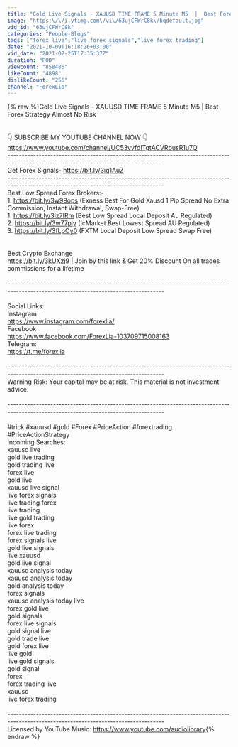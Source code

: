 ```yaml
---
title: "Gold Live Signals - XAUUSD TIME FRAME 5 Minute M5  |  Best Forex Strategy Almost No Risk"
image: "https:\/\/i.ytimg.com\/vi\/63ujCFWrC8k\/hqdefault.jpg"
vid_id: "63ujCFWrC8k"
categories: "People-Blogs"
tags: ["forex live","live forex signals","live forex trading"]
date: "2021-10-09T16:18:26+03:00"
vid_date: "2021-07-25T17:35:37Z"
duration: "P0D"
viewcount: "858486"
likeCount: "4898"
dislikeCount: "256"
channel: "ForexLia"
---
```

{% raw %}Gold Live Signals - XAUUSD TIME FRAME 5 Minute M5  |  Best Forex Strategy Almost No Risk<br /><br /><br />👇 SUBSCRIBE MY YOUTUBE CHANNEL NOW 👇<br /><a rel="nofollow" target="blank" href="https://www.youtube.com/channel/UC53vvfdlTgtACVRbusR1u7Q">https://www.youtube.com/channel/UC53vvfdlTgtACVRbusR1u7Q</a><br />-------------------------------------------------------------------------------------------------------------------------------------<br />Get Forex Signals- <a rel="nofollow" target="blank" href="https://bit.ly/3iq1AuZ">https://bit.ly/3iq1AuZ</a><br />-------------------------------------------------------------------------------------------------------------------------------------<br />Best Low Spread Forex Brokers:-<br />1. <a rel="nofollow" target="blank" href="https://bit.ly/3w99ops">https://bit.ly/3w99ops</a> (Exness Best For Gold Xausd 1 Pip Spread No Extra Commission, Instant Withdrawal, Swap-Free)<br />1. <a rel="nofollow" target="blank" href="https://bit.ly/3lz7IRm">https://bit.ly/3lz7IRm</a> (Best Low Spread Local Deposit Au Regulated)<br />2. <a rel="nofollow" target="blank" href="https://bit.ly/3w77ply">https://bit.ly/3w77ply</a> (IcMarket Best Lowest Spread AU Regulated)<br />3. <a rel="nofollow" target="blank" href="https://bit.ly/3fLpOy0">https://bit.ly/3fLpOy0</a> (FXTM Local Deposit Low Spread Swap Free)<br /><br /><br />Best Crypto Exchange<br /><a rel="nofollow" target="blank" href="https://bit.ly/3kUXzj9">https://bit.ly/3kUXzj9</a> | Join by this link &amp; Get 20% Discount On all trades commissions for a lifetime<br /><br />-------------------------------------------------------------------------------------------------------------------------------------<br /><br />Social Links:<br />Instagram<br /><a rel="nofollow" target="blank" href="https://www.instagram.com/forexlia/">https://www.instagram.com/forexlia/</a><br />Facebook<br /><a rel="nofollow" target="blank" href="https://www.facebook.com/ForexLia-103709715008163">https://www.facebook.com/ForexLia-103709715008163</a><br />Telegram: <br /><a rel="nofollow" target="blank" href="https://t.me/forexlia">https://t.me/forexlia</a><br /><br />-------------------------------------------------------------------------------------------------------------------------------------<br />Warning Risk: Your capital may be at risk. This material is not investment advice.<br /><br />-------------------------------------------------------------------------------------------------------------------------------------<br /><br />#trick #xauusd #gold #Forex #PriceAction #forextrading #PriceActionStrategy<br />Incoming Searches:<br />xauusd live<br />gold live trading<br />gold trading live<br />forex live<br />gold live<br />xauusd live signal<br />live forex signals<br />live trading forex<br />live trading<br />live gold trading<br />live forex<br />forex live trading<br />forex signals live<br />gold live signals<br />live xauusd<br />gold live signal<br />xauusd analysis today<br />xauusd analysis today<br />gold analysis today<br />forex signals<br />xauusd analysis today live<br />forex gold live<br />gold signals<br />forex live signals<br />gold signal live<br />gold trade live<br />gold forex live<br />live gold<br />live gold signals<br />gold signal<br />forex<br />forex trading live<br />xauusd<br />live forex trading<br /><br />-------------------------------------------------------------------------------------------------------------------------------------<br />Licensed by YouTube Music: <a rel="nofollow" target="blank" href="https://www.youtube.com/audiolibrary">https://www.youtube.com/audiolibrary</a>{% endraw %}
